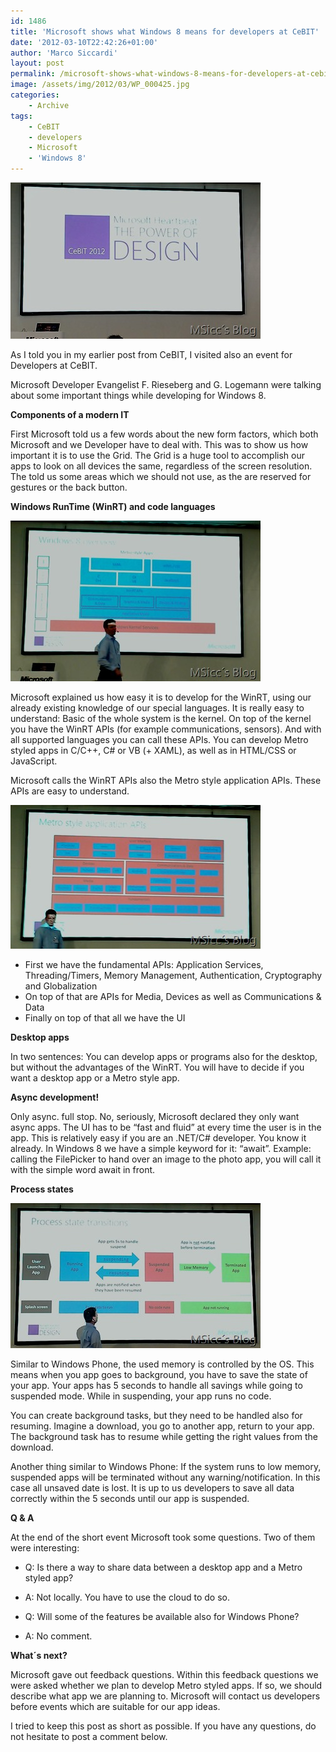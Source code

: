 ```yaml
---
id: 1486
title: 'Microsoft shows what Windows 8 means for developers at CeBIT'
date: '2012-03-10T22:42:26+01:00'
author: 'Marco Siccardi'
layout: post
permalink: /microsoft-shows-what-windows-8-means-for-developers-at-cebit/
image: /assets/img/2012/03/WP_000425.jpg
categories:
    - Archive
tags:
    - CeBIT
    - developers
    - Microsoft
    - 'Windows 8'
---
```


[![WP_000425](/assets/img/2012/03/WP_000425.jpg "WP_000425")](/assets/img/2012/03/WP_000425.jpg)

As I told you in my earlier post from CeBIT, I visited also an event for Developers at CeBIT.

Microsoft Developer Evangelist F. Rieseberg and G. Logemann were talking about some important things while developing for Windows 8.

**Components of a modern IT**

First Microsoft told us a few words about the new form factors, which both Microsoft and we Developer have to deal with. This was to show us how important it is to use the Grid. The Grid is a huge tool to accomplish our apps to look on all devices the same, regardless of the screen resolution. The told us some areas which we should not use, as the are reserved for gestures or the back button.

**Windows RunTime (WinRT) and code languages**

[![WP_000427](/assets/img/2012/03/WP_000427.jpg "WP_000427")](/assets/img/2012/03/WP_000427.jpg)

Microsoft explained us how easy it is to develop for the WinRT, using our already existing knowledge of our special languages. It is really easy to understand: Basic of the whole system is the kernel. On top of the kernel you have the WinRT APIs (for example communications, sensors). And with all supported languages you can call these APIs. You can develop Metro styled apps in C/C++, C# or VB (+ XAML), as well as in HTML/CSS or JavaScript.

Microsoft calls the WinRT APIs also the Metro style application APIs. These APIs are easy to understand.

[![WP_000429](/assets/img/2012/03/WP_000429.jpg "WP_000429")](/assets/img/2012/03/WP_000429.jpg)

- First we have the fundamental APIs: Application Services, Threading/Timers, Memory Management, Authentication, Cryptography and Globalization
- On top of that are APIs for Media, Devices as well as Communications &amp; Data
- Finally on top of that all we have the UI

**Desktop apps**

In two sentences: You can develop apps or programs also for the desktop, but without the advantages of the WinRT. You will have to decide if you want a desktop app or a Metro style app.

**Async development!**

Only async. full stop. No, seriously, Microsoft declared they only want async apps. The UI has to be “fast and fluid” at every time the user is in the app. This is relatively easy if you are an .NET/C# developer. You know it already. In Windows 8 we have a simple keyword for it: “await”. Example: calling the FilePicker to hand over an image to the photo app, you will call it with the simple word await in front.

**Process states**

[![WP_000434](/assets/img/2012/03/WP_000434.jpg "WP_000434")](/assets/img/2012/03/WP_000434.jpg)

Similar to Windows Phone, the used memory is controlled by the OS. This means when you app goes to background, you have to save the state of your app. Your apps has 5 seconds to handle all savings while going to suspended mode. While in suspending, your app runs no code.

You can create background tasks, but they need to be handled also for resuming. Imagine a download, you go to another app, return to your app. The background task has to resume while getting the right values from the download.

Another thing similar to Windows Phone: If the system runs to low memory, suspended apps will be terminated without any warning/notification. In this case all unsaved date is lost. It is up to us developers to save all data correctly within the 5 seconds until our app is suspended.

**Q &amp; A**

At the end of the short event Microsoft took some questions. Two of them were interesting:

- Q: Is there a way to share data between a desktop app and a Metro styled app?
- A: Not locally. You have to use the cloud to do so.

- Q: Will some of the features be available also for Windows Phone?
- A: No comment.

**What´s next?**

Microsoft gave out feedback questions. Within this feedback questions we were asked whether we plan to develop Metro styled apps. If so, we should describe what app we are planning to. Microsoft will contact us developers before events which are suitable for our app ideas.

I tried to keep this post as short as possible. If you have any questions, do not hesitate to post a comment below.